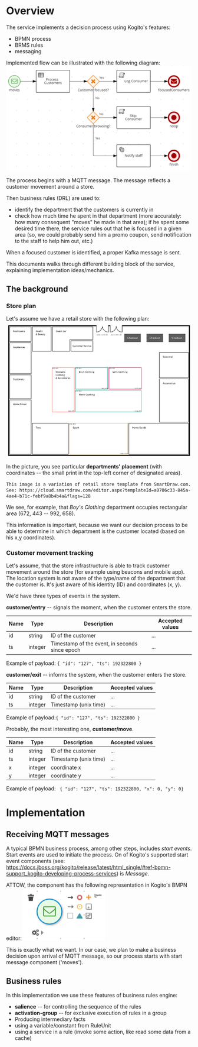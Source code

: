 # Overview
The service implements a decision process using Kogito's features:
* BPMN process
* BRMS rules
* messaging

Implemented flow can be illustrated with the following diagram:
![](doc/process_overview.png)

The process begins with a MQTT message. The message reflects a customer movement around a store.

Then business rules (DRL) are used to:
* identify the department that the customers is currently in
* check how much time he spent in that department (more accurately: how many consequent "moves" he made in that area);
  if he spent some desired time there, the service rules out that he is focused in a given area
  (so, we could probably send him a promo coupon, send notification to the staff to help him out, etc.)

When a focused customer is identified, a proper Kafka message is sent.

This documents walks through different building block of the service, explaining implementation ideas/mechanics.

## The background

### Store plan
Let's assume we have a retail store with the following plan:
![](doc/store-plan-pts.png)

In the picture, you see particular **departments' placement** (with coordinates -- the small print in the top-left corner of
designated areas).

    This image is a variation of retail store template from SmartDraw.com. 
    See: https://cloud.smartdraw.com/editor.aspx?templateId=a0706c33-845a-4ae4-b71c-febf9a8b4b4a&flags=128

We see, for example, that _Boy's Clothing_ department occupies rectangular area
(672, 443 -- 992, 658).

This information is important, because we want our decision process to be able to determine in which department
is the customer located (based on his x,y coordinates).

### Customer movement tracking
Let's assume, that the store infrastructure is able to track customer movement around the store
(for example using beacons and mobile app). The location system is not aware of the type/name of the department that
the customer is. It's just aware of his identity (ID) and coordinates (x, y).


We'd have three types of events in the system.

**customer/entry** -- signals the moment, when the customer enters the store.

| Name | Type | Description | Accepted values |
|---|---|---|---|
| id | string | ID of the customer | ...|
| ts | integer | Timestamp of the event, in seconds since epoch | ...|

Example of payload: `{ "id": "127", "ts": 192322800 }`

**customer/exit** -- informs the system, when the customer enters the store.

| Name | Type | Description | Accepted values |
|---|---|---|---|
| id | string | ID of the customer | ...|
| ts | integer | Timestamp (unix time) | ...|

Example of payload:`{ "id": "127", "ts": 192322800 }`

Probably, the most interesting one, **customer/move**.

| Name | Type | Description | Accepted values |
|---|---|---|---|
| id | string | ID of the customer | ...|
| ts | integer | Timestamp (unix time) | ...|
| x | integer | coordinate x | ...|
| y | integer | coordinate y | ...|

Example of payload: ` { "id": "127", "ts": 192322800, "x": 0, "y": 0}`




# Implementation

## Receiving MQTT messages
A typical BPMN business process, among other steps, includes _start events_.
Start events are used to initiate the process. On of Kogito's supported start event components 
(see: https://docs.jboss.org/kogito/release/latest/html_single/#ref-bpmn-support_kogito-developing-process-services)
is _Message_. 

ATTOW, the component has the following representation in Kogito's BMPN editor: ![](doc/start_message.png)

This is exactly what we want. In our case, we plan to make a business decision upon arrival of MQTT message,
so our process starts with start message component ('moves').







## Business rules
In this implementation we use these features of business rules engine:
* **salience** -- for controlling the sequence of the rules
* **activation-group** -- for exclusive execution of rules in a group
* Producing intermediary facts
* using a variable/constant from RuleUnit
* using a service in a rule (invoke some action, like read some data from a cache)

